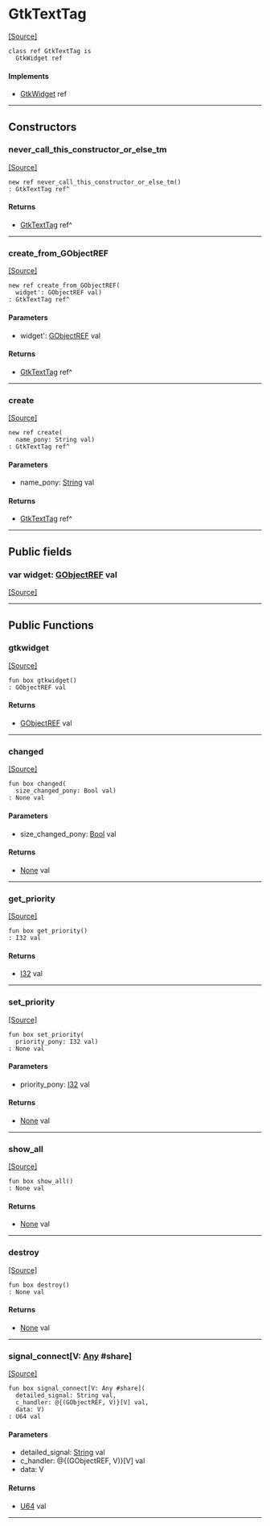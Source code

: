 # GtkTextTag
<span class="source-link">[[Source]](src/gtk3/GtkTextTag.md#L6)</span>
```pony
class ref GtkTextTag is
  GtkWidget ref
```

#### Implements

* [GtkWidget](gtk3-GtkWidget.md) ref

---

## Constructors

### never_call_this_constructor_or_else_tm
<span class="source-link">[[Source]](src/gtk3/GtkTextTag.md#L10)</span>


```pony
new ref never_call_this_constructor_or_else_tm()
: GtkTextTag ref^
```

#### Returns

* [GtkTextTag](gtk3-GtkTextTag.md) ref^

---

### create_from_GObjectREF
<span class="source-link">[[Source]](src/gtk3/GtkTextTag.md#L13)</span>


```pony
new ref create_from_GObjectREF(
  widget': GObjectREF val)
: GtkTextTag ref^
```
#### Parameters

*   widget': [GObjectREF](gtk3-..-gobject-GObjectREF.md) val

#### Returns

* [GtkTextTag](gtk3-GtkTextTag.md) ref^

---

### create
<span class="source-link">[[Source]](src/gtk3/GtkTextTag.md#L17)</span>


```pony
new ref create(
  name_pony: String val)
: GtkTextTag ref^
```
#### Parameters

*   name_pony: [String](builtin-String.md) val

#### Returns

* [GtkTextTag](gtk3-GtkTextTag.md) ref^

---

## Public fields

### var widget: [GObjectREF](gtk3-..-gobject-GObjectREF.md) val
<span class="source-link">[[Source]](src/gtk3/GtkTextTag.md#L7)</span>



---

## Public Functions

### gtkwidget
<span class="source-link">[[Source]](src/gtk3/GtkTextTag.md#L9)</span>


```pony
fun box gtkwidget()
: GObjectREF val
```

#### Returns

* [GObjectREF](gtk3-..-gobject-GObjectREF.md) val

---

### changed
<span class="source-link">[[Source]](src/gtk3/GtkTextTag.md#L21)</span>


```pony
fun box changed(
  size_changed_pony: Bool val)
: None val
```
#### Parameters

*   size_changed_pony: [Bool](builtin-Bool.md) val

#### Returns

* [None](builtin-None.md) val

---

### get_priority
<span class="source-link">[[Source]](src/gtk3/GtkTextTag.md#L30)</span>


```pony
fun box get_priority()
: I32 val
```

#### Returns

* [I32](builtin-I32.md) val

---

### set_priority
<span class="source-link">[[Source]](src/gtk3/GtkTextTag.md#L33)</span>


```pony
fun box set_priority(
  priority_pony: I32 val)
: None val
```
#### Parameters

*   priority_pony: [I32](builtin-I32.md) val

#### Returns

* [None](builtin-None.md) val

---

### show_all
<span class="source-link">[[Source]](src/gtk3/GtkWidget.md#L4)</span>


```pony
fun box show_all()
: None val
```

#### Returns

* [None](builtin-None.md) val

---

### destroy
<span class="source-link">[[Source]](src/gtk3/GtkWidget.md#L10)</span>


```pony
fun box destroy()
: None val
```

#### Returns

* [None](builtin-None.md) val

---

### signal_connect\[V: [Any](builtin-Any.md) #share\]
<span class="source-link">[[Source]](src/gtk3/GtkWidget.md#L13)</span>


```pony
fun box signal_connect[V: Any #share](
  detailed_signal: String val,
  c_handler: @{(GObjectREF, V)}[V] val,
  data: V)
: U64 val
```
#### Parameters

*   detailed_signal: [String](builtin-String.md) val
*   c_handler: @{(GObjectREF, V)}[V] val
*   data: V

#### Returns

* [U64](builtin-U64.md) val

---

